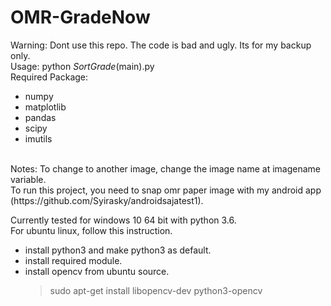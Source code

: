 # OMR-GradeNow
Warning: Dont use this repo. The code is bad and ugly. Its for my backup only.  <br/>
Usage: python _SortGrade_(main).py <br/>
Required Package:<br/>
  - numpy
  - matplotlib
  - pandas
  - scipy
  - imutils
<br/>
Notes: To change to another image, change the image name at imagename variable. <br/> 
To run this project, you need to snap omr paper image with my android app (https://github.com/Syirasky/androidsajatest1). <br/>

Currently tested for windows 10 64 bit with python 3.6. <br/>
For ubuntu linux, follow this instruction. <br/>
  - install python3 and make python3 as default. <br/>
  - install required module. <br/>
  - install opencv from ubuntu source. <br/>
    > sudo apt-get install libopencv-dev python3-opencv 
